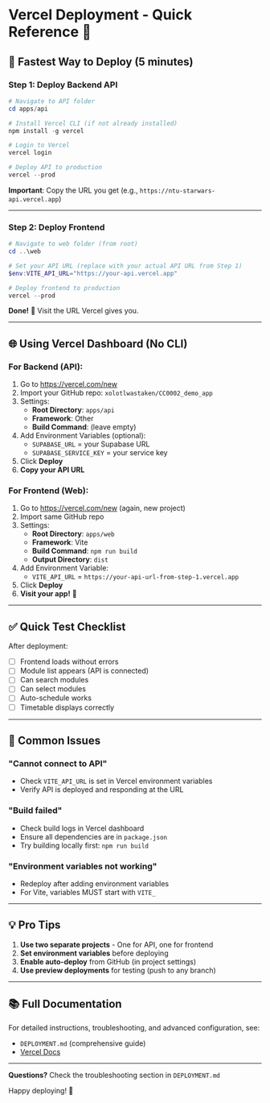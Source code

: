 # Vercel Deployment - Quick Reference 🚀

## 🎯 Fastest Way to Deploy (5 minutes)

### Step 1: Deploy Backend API

```powershell
# Navigate to API folder
cd apps/api

# Install Vercel CLI (if not already installed)
npm install -g vercel

# Login to Vercel
vercel login

# Deploy API to production
vercel --prod
```

**Important**: Copy the URL you get (e.g., `https://ntu-starwars-api.vercel.app`)

---

### Step 2: Deploy Frontend

```powershell
# Navigate to web folder (from root)
cd ..\web

# Set your API URL (replace with your actual API URL from Step 1)
$env:VITE_API_URL="https://your-api.vercel.app"

# Deploy frontend to production
vercel --prod
```

**Done!** 🎉 Visit the URL Vercel gives you.

---

## 🌐 Using Vercel Dashboard (No CLI)

### For Backend (API):

1. Go to https://vercel.com/new
2. Import your GitHub repo: `xolotlwastaken/CC0002_demo_app`
3. Settings:
   - **Root Directory**: `apps/api`
   - **Framework**: Other
   - **Build Command**: (leave empty)
4. Add Environment Variables (optional):
   - `SUPABASE_URL` = your Supabase URL
   - `SUPABASE_SERVICE_KEY` = your service key
5. Click **Deploy**
6. **Copy your API URL**

### For Frontend (Web):

1. Go to https://vercel.com/new (again, new project)
2. Import same GitHub repo
3. Settings:
   - **Root Directory**: `apps/web`
   - **Framework**: Vite
   - **Build Command**: `npm run build`
   - **Output Directory**: `dist`
4. Add Environment Variable:
   - `VITE_API_URL` = `https://your-api-url-from-step-1.vercel.app`
5. Click **Deploy**
6. **Visit your app!** 🌟

---

## ✅ Quick Test Checklist

After deployment:

- [ ] Frontend loads without errors
- [ ] Module list appears (API is connected)
- [ ] Can search modules
- [ ] Can select modules
- [ ] Auto-schedule works
- [ ] Timetable displays correctly

---

## 🐛 Common Issues

### "Cannot connect to API"
- Check `VITE_API_URL` is set in Vercel environment variables
- Verify API is deployed and responding at the URL

### "Build failed"
- Check build logs in Vercel dashboard
- Ensure all dependencies are in `package.json`
- Try building locally first: `npm run build`

### "Environment variables not working"
- Redeploy after adding environment variables
- For Vite, variables MUST start with `VITE_`

---

## 💡 Pro Tips

1. **Use two separate projects** - One for API, one for frontend
2. **Set environment variables** before deploying
3. **Enable auto-deploy** from GitHub (in project settings)
4. **Use preview deployments** for testing (push to any branch)

---

## 📚 Full Documentation

For detailed instructions, troubleshooting, and advanced configuration, see:
- `DEPLOYMENT.md` (comprehensive guide)
- [Vercel Docs](https://vercel.com/docs)

---

**Questions?** Check the troubleshooting section in `DEPLOYMENT.md`

Happy deploying! 🚀

